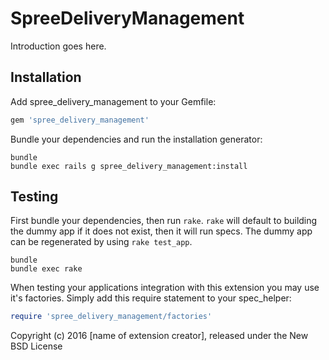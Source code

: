 SpreeDeliveryManagement
=======================

Introduction goes here.

Installation
------------

Add spree_delivery_management to your Gemfile:

```ruby
gem 'spree_delivery_management'
```

Bundle your dependencies and run the installation generator:

```shell
bundle
bundle exec rails g spree_delivery_management:install
```

Testing
-------

First bundle your dependencies, then run `rake`. `rake` will default to building the dummy app if it does not exist, then it will run specs. The dummy app can be regenerated by using `rake test_app`.

```shell
bundle
bundle exec rake
```

When testing your applications integration with this extension you may use it's factories.
Simply add this require statement to your spec_helper:

```ruby
require 'spree_delivery_management/factories'
```

Copyright (c) 2016 [name of extension creator], released under the New BSD License
